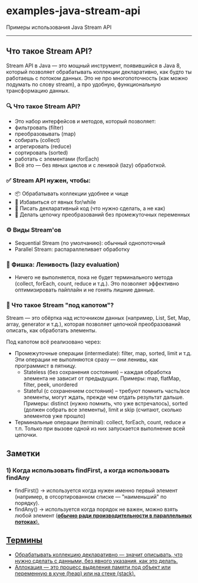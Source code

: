 # examples-java-stream-api
Примеры использования Java Stream API

___

## Что такое Stream API?
Stream API в Java — это мощный инструмент, появившийся в Java 8, который позволяет обрабатывать коллекции декларативно,
как будто ты работаешь с потоком данных. Это не про многопоточность (как можно подумать по слову stream), а про удобную,
функциональную трансформацию данных.

### 🔍 Что такое Stream API?
- Это набор интерфейсов и методов, который позволяет:
- фильтровать (filter)
- преобразовывать (map)
- собирать (collect)
- агрегировать (reduce)
- сортировать (sorted)
- работать с элементами (forEach)
- Всё это — без явных циклов и с ленивой (lazy) обработкой.

### ✅ Stream API нужен, чтобы:
- 📦 Обрабатывать коллекции удобнее и чище
- 🔁 Избавиться от явных for/while
- 🧠 Писать декларативный код (что нужно сделать, а не как)
- 🧼 Делать цепочку преобразований без промежуточных переменных

### ⚙️ Виды Stream'ов
- Sequential Stream (по умолчанию): обычный однопоточный
- Parallel Stream: распараллеливает обработку

### 🧠 Фишка: Ленивость (lazy evaluation)
- Ничего не выполняется, пока не будет терминального метода (collect, forEach, count, reduce и т.д.). Это позволяет
  эффективно оптимизировать пайплайн и не гонять лишние данные.

### 🔩 Что такое Stream "под капотом"?
Stream — это обёртка над источником данных (например, List, Set, Map, array, generator и т.д.), которая позволяет
цепочкой преобразований описать, как обработать элементы.

Под капотом всё реализовано через:
- Промежуточные операции (intermediate): filter, map, sorted, limit и т.д. Эти операции не выполняются сразу — они ленивы, как программист в пятницу.
    - Stateless (без сохранения состояния) – каждая обработка элемента не зависит от предыдущих. Примеры: map, flatMap, filter, peek, unordered
    - Stateful (с сохранением состояния) – требуют помнить часть/все элементы, могут ждать, прежде чем отдать результат дальше. Примеры: distinct (нужно помнить, что уже встречалось), sorted (должен собрать все элементы), limit и skip (считают, сколько элементов уже прошло)
- Терминальные операции (terminal): collect, forEach, count, reduce и т.п. Только при вызове одной из них запускается выполнение всей цепочки.

## Заметки

### 1) Когда использовать findFirst, а когда использовать findAny
 - findFirst() → используется когда нужен именно первый элемент (например, в отсортированном списке — "наименьший" по порядку).
 - findAny() → используется когда порядок не важен, можно взять любой элемент (<b><u>обычно ради производительности в параллельных потоках<u></b>).

## Термины
- Обрабатывать коллекцию декларативно — значит описывать, что нужно сделать с данными,
  без явного указания, как это делать.
- Аллокация — это процесс выделения памяти под объект или переменную в куче (heap) или на стеке (stack).
